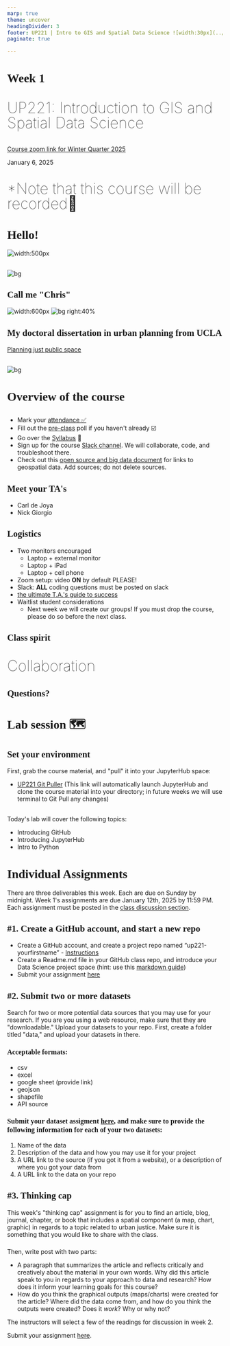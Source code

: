 ```yaml
---
marp: true
theme: uncover
headingDivider: 3
footer: UP221 | Intro to GIS and Spatial Data Science ![width:30px](../images/globe.png)
paginate: true

---
```


<style>
kesmall {font-size:0.6em}
medium {font-size:0.9em}
large {font-size:2em}
xlarge {font-size:4em}
gray {padding:20px;background-color:whitesmoke;font-weight:800}
plum {padding:20px;background-color:plum;line-height:3}
xl { font-size:2.5em;font-weight:100;line-height:1}
h1,h2,h3,h4,h5{font-family:serif}
section {font-size:2em;font-weight:300;}
</style>

# Week 1

<xl>

UP221: Introduction to GIS and Spatial Data Science

</xl>

[Course zoom link for Winter Quarter 2025](https://ucla.zoom.us/j/94971812993?pwd=NjI4bkxRR2s3Q0FVblU0WmlHbXNodz09)

January 6, 2025

##
<xl>

*Note that this course will be recorded🎥

</xl>

# Hello!

![width:500px](../images/globe.png)

## 

![bg](../images/building.jpg)

## Call me "Chris"
![width:600px](../images/thrasherCSEF.jpg)
![bg right:40%](../images/c1.jpg)

## My doctoral dissertation in urban planning from UCLA
[Planning just public space](https://escholarship.org/uc/item/7gn2j60q)

##
![bg](../images/diy.png)

# Overview of the course
##

* Mark your [attendance ✅](https://docs.google.com/spreadsheets/d/15hvcbzJbfwa70KvKMWUG63oyRWaY_NEfx4pVJpi_f6w/edit?usp=sharing) 
* Fill out the [pre-class](https://docs.google.com/forms/d/e/1FAIpQLSeuTIzxsDMwgIeTe9eDt3FWIXBUkegak5Ko84B-Mf3xbIJ6Eg/viewform?vc=0&c=0&w=1&flr=0) poll if you haven't already ☑️
* Go over the [Syllabus](https://github.com/cgiamarino9/25W-UP221) 📜
* Sign up for the course [Slack channel](https://join.slack.com/t/up221-25w/shared_invite/zt-2x4z8l969-vku9X12oI_Ew_6fwb4hvDQ). We will collaborate, code, and troubleshoot there. 
* Check out this [open source and big data document](https://docs.google.com/document/d/1pI-rVx19inCVbT9175Qw3C6WFirRsoFoiigMOTSlmXc/edit?usp=sharing) for links to geospatial data. Add sources; do not delete sources. 

## Meet your TA's
  * Carl de Joya 
  * Nick Giorgio

## Logistics
* Two monitors encouraged
  * Laptop + external monitor
  * Laptop + iPad
  * Laptop + cell phone
* Zoom setup: video **ON** by default PLEASE!
* Slack: **ALL** coding questions must be posted on slack
* [the ultimate T.A.'s guide to success](https://docs.google.com/document/d/14fz3iSSb76PDiyqY8ZGDpao3umKMgvvR5NtvQwOsJao/edit)
* Waitlist student considerations
  * Next week we will create our groups! If you must drop the course, please do so before the next class.

## Class spirit

<xl>

Collaboration

</xl>

## Questions?

# Lab session 🗺

## Set your environment
First, grab the course material, and "pull" it into your JupyterHub space:

* [UP221 Git Puller](https://jupyter.idre.ucla.edu/hub/user-redirect/git-pull?repo=https%3A%2F%2Fgithub.com%2Fcgiamarino9%2F25W-UP221&urlpath=lab%2Ftree%2F25W-UP221%2F&branch=main) (This link will automatically launch JupyterHub and clone the course material into your directory; in future weeks we will use terminal to Git Pull any changes)

##

Today's lab will cover the following topics:

*   Introducing GitHub
*   Introducing JupyterHub
*   Intro to Python

# Individual Assignments

There are three deliverables this week. Each are due on Sunday by midnight. Week 1's assignments are due January 12th, 2025 by 11:59 PM. Each assignment must be posted in the [class discussion section](https://github.com/cgiamarino9/25W-UP221/discussions).

## #1. Create a GitHub account, and start a new repo

*   Create a GitHub account, and create a project repo named “up221-yourfirstname” - [Instructions](https://github.com/cgiamarino9/25W-UP221/blob/main/Git%20related/02%20-%20Create%20your%20class%20repo.md)
*   Create a Readme.md file in your GitHub class repo, and introduce your Data Science project space (hint: use this [markdown guide](https://guides.github.com/features/mastering-markdown/))
*  Submit your assignment [here](https://github.com/cgiamarino9/25W-UP221/discussions/2)

## #2. Submit two or more datasets
Search for two or more potential data sources that you may use for your research. If you are you using a web resource, make sure that they are "downloadable." Upload your datasets to your repo. First, create a folder titled "data," and upload your datasets in there.

### Acceptable formats:
- csv
- excel
- google sheet (provide link)
- geojson
- shapefile
- API source

### Submit your dataset assigment [here](https://github.com/cgiamarino9/25W-UP221/discussions/1), and make sure to provide the following information for each of your two datasets:

1. Name of the data
1. Description of the data and how you may use it for your project
1. A URL link to the source (if you got it from a website), or a description of where you got your data from
1. A URL link to the data on your repo

## #3. Thinking cap 🤔
This week's "thinking cap" assignment is for you to find an article, blog, journal, chapter, or book that includes a spatial component (a map, chart, graphic) in regards to a topic related to urban justice. Make sure it is something that you would like to share with the class. 

###
Then, write post with two parts:

- A paragraph that summarizes the article and reflects critically and creatively about the material in your own words. Why did this article speak to you in regards to your approach to data and research? How does it inform your learning goals for this course? 
- How do you think the graphical outputs (maps/charts) were created for the article? Where did the data come from, and how do you think the outputs were created? Does it *work*? Why or why not?

The instructors will select a few of the readings for discussion in week 2.

Submit your assignment [here](https://github.com/cgiamarino9/25W-UP221/discussions/3).
